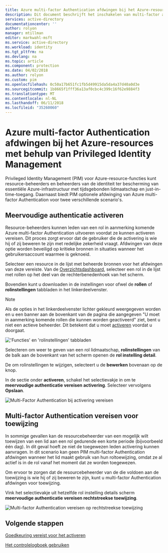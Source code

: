 ```yaml
---
title: Azure multi-factor Authentication afdwingen bij het Azure-resources met behulp van Privileged Identity Management | Microsoft Docs
description: Dit document beschrijft het inschakelen van multi-factor authentication voor PIM-resources.
services: active-directory
documentationcenter: ''
author: rolyon
manager: mtillman
editor: markwahl-msft
ms.service: active-directory
ms.workload: identity
ms.tgt_pltfrm: na
ms.devlang: na
ms.topic: article
ms.component: protection
ms.date: 04/02/2018
ms.author: rolyon
ms.custom: pim
ms.openlocfilehash: 0c50a17b651fc1fb5d49915da5da4a37d40a0d3e
ms.sourcegitcommit: 1b8665f1fff36a13af0cbc4c399c16f62e9884f3
ms.translationtype: MT
ms.contentlocale: nl-NL
ms.lasthandoff: 06/11/2018
ms.locfileid: "35260060"
---
```

# <a name="enforce-azure-multi-factor-authentication-in-azure-resources-by-using-privileged-identity-management"></a>Azure multi-factor Authentication afdwingen bij het Azure-resources met behulp van Privileged Identity Management

Privileged Identity Management (PIM) voor Azure-resource-functies kunt resource-beheerders en beheerders van de identiteit ter bescherming van essentiële Azure-infrastructuur met tijdsgebonden lidmaatschap en just-in-time-toegang. Daarnaast biedt PIM optionele afdwinging van Azure multi-factor Authentication voor twee verschillende scenario's.

## <a name="require-multi-factor-authentication-to-activate"></a>Meervoudige authenticatie activeren

Resource-beheerders kunnen leden van een rol in aanmerking komende Azure multi-factor Authentication uitvoeren voordat ze kunnen activeren vereisen. Dit proces zorgt ervoor dat de gebruiker die de activering is wie hij of zij beweren te zijn met redelijke zekerheid vraagt. Afdwingen van deze optie worden beveiligd op kritieke bronnen in situaties wanneer het gebruikersaccount waarmee is geknoeid. 

Selecteer een resource in de lijst met beheerde bronnen voor het afdwingen van deze vereiste. Van de [Overzichtsdashboard](pim-resource-roles-overview-dashboards.md), selecteer een rol in de lijst met rollen op het deel van de rechterbenedenhoek van het scherm.

Bovendien kunt u downloaden in de instellingen voor ofwel de **rollen** of **rolinstellingen** tabbladen in het linkerdeelvenster.

>[!Note]
>Als de opties in het linkerdeelvenster lichter gekleurd weergegeven worden en u een banner aan de bovenkant van de pagina die aangegeven "U moet in aanmerking komende rollen die kunnen worden geactiveerd" ziet, bent u niet een actieve beheerder. Dit betekent dat u moet [activeren](pim-resource-roles-activate-your-roles.md) voordat u doorgaat.

!['Functies' en 'rolinstellingen' tabbladen ](media/azure-pim-resource-rbac/aadpim_rbac_manage_a_role_v2.png)

Selecteren om weer te geven van een rol lidmaatschap, **rolinstellingen** van de balk aan de bovenkant van het scherm openen de **rol instelling detail**.

De om rolinstellingen te wijzigen, selecteert u de **bewerken** bovenaan op de knop.

In de sectie onder **activeren**, schakel het selectievakje in om te **meervoudige authenticatie vereisen activering**. Selecteer vervolgens **Opslaan**.

![Multi-Factor Authentication bij activering vereisen](media/azure-pim-resource-rbac/aadpim_rbac_require_mfa.png)

## <a name="require-multi-factor-authentication-on-assignment"></a>Multi-factor Authentication vereisen voor toewijzing

In sommige gevallen kan de resourcebeheerder van een mogelijk wilt toewijzen van een lid aan een rol gedurende een korte periode (bijvoorbeeld één dag). In dit geval hoeft ze niet de toegewezen leden activering kunnen aanvragen. In dit scenario kan geen PIM multi-factor Authentication afdwingen wanneer het lid maakt gebruik van hun roltoewijzing, omdat ze al actief is in de rol vanaf het moment dat ze worden toegewezen.

Om ervoor te zorgen dat de resourcebeheerder van de die voldoen aan de toewijzing is wie hij of zij beweren te zijn, kunt u multi-factor Authentication afdwingen voor toewijzing.

Vink het selectievakje uit hetzelfde rol instelling details scherm **meervoudige authenticatie vereisen rechtstreekse toewijzing**.

![Multi-factor Authentication vereisen op rechtstreekse toewijzing](media/azure-pim-resource-rbac/aadpim_rbac_require_mfa_on_assignment.png)

## <a name="next-steps"></a>Volgende stappen

[Goedkeuring vereist voor het activeren](pim-resource-roles-approval-workflow.md)

[Het controlelogboek gebruiken](pim-resource-roles-use-the-audit-log.md)



